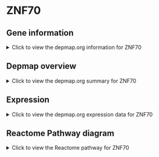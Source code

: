 <h1>ZNF70</h1>

<h2>Gene information</h2>
<details>
  <summary>Click to view the depmap.org information for ZNF70</summary>
  <p><a href="https://depmap.org/portal/gene/ZNF70?tab=about" target="_BLANK">Open page in a new tab...</a></p>
  <iframe src="https://depmap.org/portal/gene/ZNF70?tab=about" style="border:none;width:100%;height:800px"></iframe>
</details>

<h2>Depmap overview</h2>
<details>
  <summary>Click to view the depmap.org summary for ZNF70</summary>
  <p><a href="https://depmap.org/portal/gene/ZNF70?tab=overview" target="_BLANK">Open page in a new tab...</a></p>
  <iframe src="https://depmap.org/portal/gene/ZNF70?tab=overview" style="border:none;width:100%;height:800px"></iframe>
</details>

<h2>Expression</h2>
<details>
  <summary>Click to view the depmap.org expression data for ZNF70</summary>
  <p><a href="https://depmap.org/portal/gene/ZNF70?tab=characterization" target="_BLANK">Open page in a new tab...</a></p>
  <iframe src="https://depmap.org/portal/gene/ZNF70?tab=characterization" style="border:none;width:100%;height:800px"></iframe>
</details>



<h2>Reactome Pathway diagram</h2>
<details>
  <summary>Click to view the Reactome pathway for ZNF70</summary>
  <p><a href="https://reactome.org/PathwayBrowser/#/R-HSA-212436" target="_BLANK">Open page in a new tab...</a></p>
  <p>Generic Transcription Pathway</p>
<iframe src="https://reactome.org/PathwayBrowser/#/R-HSA-212436" style="border:none;width:100%;height:800px"></iframe>
</details>



